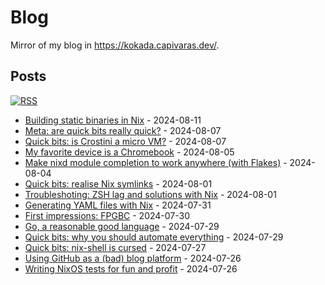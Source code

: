 # Blog

Mirror of my blog in https://kokada.capivaras.dev/.

## Posts

[![RSS](https://img.shields.io/badge/RSS-FFA562?style=for-the-badge&logo=rss&logoColor=white)](https://raw.githubusercontent.com/thiagokokada/blog/main/rss.xml)

- [Building static binaries in Nix](2024-08-11/01-building-static-binaries-in-nix.md) - 2024-08-11
- [Meta: are quick bits really quick?](2024-08-07/02-meta-are-quick-bits-really-quick.md) - 2024-08-07
- [Quick bits: is Crostini a micro VM?](2024-08-07/01-quick-bits-is-crostini-a-microvm.md) - 2024-08-07
- [My favorite device is a Chromebook](2024-08-05/01-my-favorite-device-is-a-chromebook.md) - 2024-08-05
- [Make nixd module completion to work anywhere (with Flakes)](2024-08-04/01-make-nixd-modules-completion-work-anywhere-with-flakes.md) - 2024-08-04
- [Quick bits: realise Nix symlinks](2024-08-01/02-quick-bits-realise-nix-symlinks.md) - 2024-08-01
- [Troubleshoting: ZSH lag and solutions with Nix](2024-08-01/01-troubleshooting-zsh-lag-and-solutions-with-nix.md) - 2024-08-01
- [Generating YAML files with Nix](2024-07-31/01-generating-yaml-files-with-nix.md) - 2024-07-31
- [First impressions: FPGBC](2024-07-30/01-first-impressions-fpgbc.md) - 2024-07-30
- [Go, a reasonable good language](2024-07-29/02-go-a-reasonable-good-language.md) - 2024-07-29
- [Quick bits: why you should automate everything](2024-07-29/01-quick-bits-why-you-should-automate-everything.md) - 2024-07-29
- [Quick bits: nix-shell is cursed](2024-07-27/01-quick-bits-nix-shell-is-cursed.md) - 2024-07-27
- [Using GitHub as a (bad) blog platform](2024-07-26/02-using-github-as-a-bad-blog-platform.md) - 2024-07-26
- [Writing NixOS tests for fun and profit](2024-07-26/01-writing-nixos-tests-for-fun-and-profit.md) - 2024-07-26
